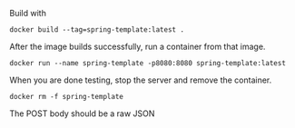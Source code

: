 Build with
```
docker build --tag=spring-template:latest .
```

After the image builds successfully, run a container from that image.
```
docker run --name spring-template -p8080:8080 spring-template:latest
```

When you are done testing, stop the server and remove the container.
```
docker rm -f spring-template
```
The POST body should be a raw JSON